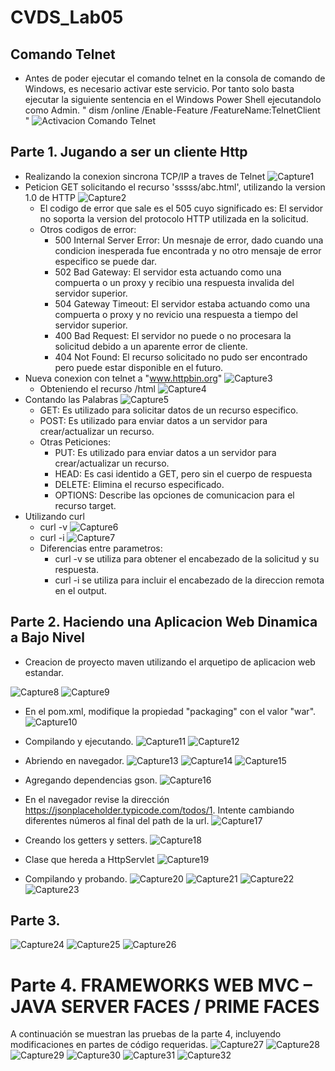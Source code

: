 # CVDS_Lab05
## Comando Telnet
- Antes de poder ejecutar el comando telnet en la consola de comando de Windows, es necesario activar este servicio. Por tanto solo basta ejecutar la siguiente sentencia en el Windows Power Shell ejecutandolo como Admin. " dism /online /Enable-Feature /FeatureName:TelnetClient " 
![Activacion Comando Telnet](https://github.com/luis-amaya/CVDS_Lab05/blob/main/images/Activacion%20comando%20Telnet.PNG)

## Parte 1. Jugando a ser un cliente Http
- Realizando la conexion sincrona TCP/IP a traves de Telnet
![Capture1](https://github.com/luis-amaya/CVDS_Lab05/blob/main/images/Capture1.PNG)
- Peticion GET solicitando el recurso 'sssss/abc.html', utilizando la version 1.0 de HTTP
![Capture2](https://github.com/luis-amaya/CVDS_Lab05/blob/main/images/Capture2.PNG)
  * El codigo de error que sale es el 505 cuyo significado es: El servidor no soporta la version del protocolo HTTP utilizada en la solicitud.
  * Otros codigos de error:
    *  500 Internal Server Error: Un mesnaje de error, dado cuando una condicion inesperada fue encontrada y no otro mensaje de error especifico se puede dar.
    *  502 Bad Gateway: El servidor esta actuando como una compuerta o un proxy y recibio una respuesta invalida del servidor superior.
    *  504 Gateway Timeout: El servidor estaba actuando como una compuerta o proxy y no revicio una respuesta a tiempo del servidor superior.
    *  400 Bad Request: El servidor no puede o no procesara la solicitud debido a un aparente error de cliente.
    *  404 Not Found: El recurso solicitado no pudo ser encontrado pero puede estar disponible en el futuro.
- Nueva conexion con telnet a "www.httpbin.org" 
![Capture3](https://github.com/luis-amaya/CVDS_Lab05/blob/main/images/Capture3.PNG)
  * Obteniendo el recurso /html
![Capture4](https://github.com/luis-amaya/CVDS_Lab05/blob/main/images/Capture4.PNG)
- Contando las Palabras
![Capture5](https://github.com/luis-amaya/CVDS_Lab05/blob/main/images/Capture5.PNG)
  * GET: Es utilizado para solicitar datos de un recurso especifico.
  * POST: Es utilizado para enviar datos a un servidor para crear/actualizar un recurso.
  * Otras Peticiones:
    * PUT: Es utilizado para enviar datos a un servidor para crear/actualizar un recurso.
    * HEAD: Es casi identido a GET, pero sin el cuerpo de respuesta
    * DELETE: Elimina el recurso especificado.
    * OPTIONS: Describe las opciones de comunicacion para el recurso target.
- Utilizando curl
  * curl -v
![Capture6](https://github.com/luis-amaya/CVDS_Lab05/blob/main/images/Capture6.PNG)
  * curl -i
![Capture7](https://github.com/luis-amaya/CVDS_Lab05/blob/main/images/Capture7.PNG)
  * Diferencias entre parametros:
    * curl -v se utiliza para obtener el encabezado de la solicitud y su respuesta.
    * curl -i se utiliza para incluir el encabezado de la direccion remota en el output.
## Parte 2. Haciendo una Aplicacion Web Dinamica a Bajo Nivel
- Creacion de proyecto maven utilizando el arquetipo de aplicacion web estandar.

![Capture8](https://github.com/luis-amaya/CVDS_Lab05/blob/main/images/Capture8.PNG)
![Capture9](https://github.com/luis-amaya/CVDS_Lab05/blob/main/images/Capture9.PNG)

- En el pom.xml, modifique la propiedad "packaging" con el valor "war".
![Capture10](https://github.com/luis-amaya/CVDS_Lab05/blob/main/images/Capture10.PNG)

- Compilando y ejecutando.
![Capture11](https://github.com/luis-amaya/CVDS_Lab05/blob/main/images/Capture11.PNG)
![Capture12](https://github.com/luis-amaya/CVDS_Lab05/blob/main/images/Capture12.PNG)

- Abriendo en navegador.
![Capture13](https://github.com/luis-amaya/CVDS_Lab05/blob/main/images/Capture13.PNG)
![Capture14](https://github.com/luis-amaya/CVDS_Lab05/blob/main/images/Capture14.PNG)
![Capture15](https://github.com/luis-amaya/CVDS_Lab05/blob/main/images/Capture15.PNG)

- Agregando dependencias gson.
![Capture16](https://github.com/luis-amaya/CVDS_Lab05/blob/main/images/Capture16.PNG)

- En el navegador revise la dirección https://jsonplaceholder.typicode.com/todos/1. Intente cambiando diferentes números al final del path de la url.
![Capture17](https://github.com/luis-amaya/CVDS_Lab05/blob/main/images/Capture17.PNG)

- Creando los getters y setters.
![Capture18](https://github.com/luis-amaya/CVDS_Lab05/blob/main/images/Capture18.PNG)

- Clase que hereda a HttpServlet
![Capture19](https://github.com/luis-amaya/CVDS_Lab05/blob/main/images/Capture19.PNG)

- Compilando y probando.
![Capture20](https://github.com/luis-amaya/CVDS_Lab05/blob/main/images/Capture20.PNG)
![Capture21](https://github.com/luis-amaya/CVDS_Lab05/blob/main/images/Capture21.PNG)
![Capture22](https://github.com/luis-amaya/CVDS_Lab05/blob/main/images/Capture22.PNG)
![Capture23](https://github.com/luis-amaya/CVDS_Lab05/blob/main/images/Capture23.PNG)

## Parte 3.

![Capture24](https://github.com/luis-amaya/CVDS_Lab05/blob/main/images/Capture24.PNG)
![Capture25](https://github.com/luis-amaya/CVDS_Lab05/blob/main/images/Capture25.PNG)
![Capture26](https://github.com/luis-amaya/CVDS_Lab05/blob/main/images/Capture26.PNG)

# Parte 4. FRAMEWORKS WEB MVC – JAVA SERVER FACES / PRIME FACES

A continuación se muestran las pruebas de la parte 4, incluyendo modificaciones en partes de código requeridas.
![Capture27](https://github.com/luis-amaya/CVDS_Lab05/blob/main/images/Capture27.PNG)
![Capture28](https://github.com/luis-amaya/CVDS_Lab05/blob/main/images/Capture28.PNG)
![Capture29](https://github.com/luis-amaya/CVDS_Lab05/blob/main/images/Capture29.PNG)
![Capture30](https://github.com/luis-amaya/CVDS_Lab05/blob/main/images/Capture30.PNG)
![Capture31](https://github.com/luis-amaya/CVDS_Lab05/blob/main/images/Capture31.PNG)
![Capture32](https://github.com/luis-amaya/CVDS_Lab05/blob/main/images/Capture32.PNG)

